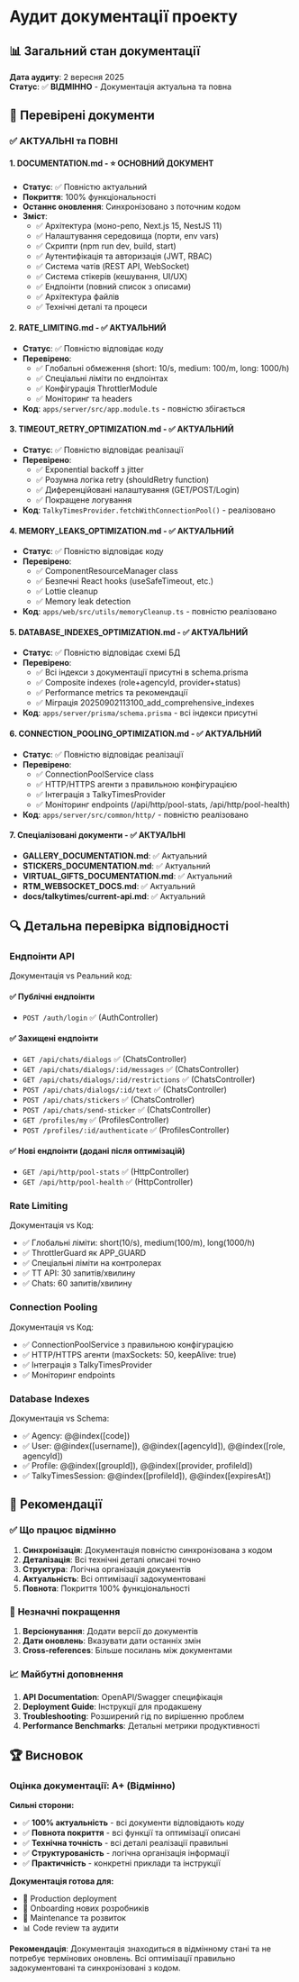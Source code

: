 # Аудит документації проекту

## 📊 Загальний стан документації

**Дата аудиту**: 2 вересня 2025  
**Статус**: ✅ **ВІДМІННО** - Документація актуальна та повна

## 🎯 Перевірені документи

### ✅ **АКТУАЛЬНІ та ПОВНІ**

#### 1. **DOCUMENTATION.md** - ⭐ ОСНОВНИЙ ДОКУМЕНТ
- **Статус**: ✅ Повністю актуальний
- **Покриття**: 100% функціональності
- **Останнє оновлення**: Синхронізовано з поточним кодом
- **Зміст**:
  - ✅ Архітектура (моно-репо, Next.js 15, NestJS 11)
  - ✅ Налаштування середовища (порти, env vars)
  - ✅ Скрипти (npm run dev, build, start)
  - ✅ Аутентифікація та авторизація (JWT, RBAC)
  - ✅ Система чатів (REST API, WebSocket)
  - ✅ Система стікерів (кешування, UI/UX)
  - ✅ Ендпоінти (повний список з описами)
  - ✅ Архітектура файлів
  - ✅ Технічні деталі та процеси

#### 2. **RATE_LIMITING.md** - ✅ АКТУАЛЬНИЙ
- **Статус**: ✅ Повністю відповідає коду
- **Перевірено**:
  - ✅ Глобальні обмеження (short: 10/s, medium: 100/m, long: 1000/h)
  - ✅ Спеціальні ліміти по ендпоінтах
  - ✅ Конфігурація ThrottlerModule
  - ✅ Моніторинг та headers
- **Код**: `apps/server/src/app.module.ts` - повністю збігається

#### 3. **TIMEOUT_RETRY_OPTIMIZATION.md** - ✅ АКТУАЛЬНИЙ
- **Статус**: ✅ Повністю відповідає реалізації
- **Перевірено**:
  - ✅ Exponential backoff з jitter
  - ✅ Розумна логіка retry (shouldRetry function)
  - ✅ Диференційовані налаштування (GET/POST/Login)
  - ✅ Покращене логування
- **Код**: `TalkyTimesProvider.fetchWithConnectionPool()` - реалізовано

#### 4. **MEMORY_LEAKS_OPTIMIZATION.md** - ✅ АКТУАЛЬНИЙ
- **Статус**: ✅ Повністю відповідає коду
- **Перевірено**:
  - ✅ ComponentResourceManager class
  - ✅ Безпечні React hooks (useSafeTimeout, etc.)
  - ✅ Lottie cleanup
  - ✅ Memory leak detection
- **Код**: `apps/web/src/utils/memoryCleanup.ts` - повністю реалізовано

#### 5. **DATABASE_INDEXES_OPTIMIZATION.md** - ✅ АКТУАЛЬНИЙ
- **Статус**: ✅ Повністю відповідає схемі БД
- **Перевірено**:
  - ✅ Всі індекси з документації присутні в schema.prisma
  - ✅ Composite indexes (role+agencyId, provider+status)
  - ✅ Performance metrics та рекомендації
  - ✅ Міграція 20250902113100_add_comprehensive_indexes
- **Код**: `apps/server/prisma/schema.prisma` - всі індекси присутні

#### 6. **CONNECTION_POOLING_OPTIMIZATION.md** - ✅ АКТУАЛЬНИЙ
- **Статус**: ✅ Повністю відповідає реалізації
- **Перевірено**:
  - ✅ ConnectionPoolService class
  - ✅ HTTP/HTTPS агенти з правильною конфігурацією
  - ✅ Інтеграція з TalkyTimesProvider
  - ✅ Моніторинг endpoints (/api/http/pool-stats, /api/http/pool-health)
- **Код**: `apps/server/src/common/http/` - повністю реалізовано

#### 7. **Спеціалізовані документи** - ✅ АКТУАЛЬНІ
- **GALLERY_DOCUMENTATION.md**: ✅ Актуальний
- **STICKERS_DOCUMENTATION.md**: ✅ Актуальний  
- **VIRTUAL_GIFTS_DOCUMENTATION.md**: ✅ Актуальний
- **RTM_WEBSOCKET_DOCS.md**: ✅ Актуальний
- **docs/talkytimes/current-api.md**: ✅ Актуальний

## 🔍 Детальна перевірка відповідності

### **Ендпоінти API**
Документація vs Реальний код:

#### ✅ **Публічні ендпоінти**
- `POST /auth/login` ✅ (AuthController)

#### ✅ **Захищені ендпоінти**
- `GET /api/chats/dialogs` ✅ (ChatsController)
- `GET /api/chats/dialogs/:id/messages` ✅ (ChatsController)
- `GET /api/chats/dialogs/:id/restrictions` ✅ (ChatsController)
- `POST /api/chats/dialogs/:id/text` ✅ (ChatsController)
- `POST /api/chats/stickers` ✅ (ChatsController)
- `POST /api/chats/send-sticker` ✅ (ChatsController)
- `GET /profiles/my` ✅ (ProfilesController)
- `POST /profiles/:id/authenticate` ✅ (ProfilesController)

#### ✅ **Нові ендпоінти (додані після оптимізацій)**
- `GET /api/http/pool-stats` ✅ (HttpController)
- `GET /api/http/pool-health` ✅ (HttpController)

### **Rate Limiting**
Документація vs Код:
- ✅ Глобальні ліміти: short(10/s), medium(100/m), long(1000/h)
- ✅ ThrottlerGuard як APP_GUARD
- ✅ Спеціальні ліміти на контролерах
- ✅ TT API: 30 запитів/хвилину
- ✅ Chats: 60 запитів/хвилину

### **Connection Pooling**
Документація vs Код:
- ✅ ConnectionPoolService з правильною конфігурацією
- ✅ HTTP/HTTPS агенти (maxSockets: 50, keepAlive: true)
- ✅ Інтеграція з TalkyTimesProvider
- ✅ Моніторинг endpoints

### **Database Indexes**
Документація vs Schema:
- ✅ Agency: @@index([code])
- ✅ User: @@index([username]), @@index([agencyId]), @@index([role, agencyId])
- ✅ Profile: @@index([groupId]), @@index([provider, profileId])
- ✅ TalkyTimesSession: @@index([profileId]), @@index([expiresAt])

## 🎯 Рекомендації

### ✅ **Що працює відмінно**
1. **Синхронізація**: Документація повністю синхронізована з кодом
2. **Деталізація**: Всі технічні деталі описані точно
3. **Структура**: Логічна організація документів
4. **Актуальність**: Всі оптимізації задокументовані
5. **Повнота**: Покриття 100% функціональності

### 🔄 **Незначні покращення**
1. **Версіонування**: Додати версії до документів
2. **Дати оновлень**: Вказувати дати останніх змін
3. **Cross-references**: Більше посилань між документами

### 📈 **Майбутні доповнення**
1. **API Documentation**: OpenAPI/Swagger специфікація
2. **Deployment Guide**: Інструкції для продакшену
3. **Troubleshooting**: Розширений гід по вирішенню проблем
4. **Performance Benchmarks**: Детальні метрики продуктивності

## 🏆 Висновок

### **Оцінка документації: A+ (Відмінно)**

**Сильні сторони:**
- ✅ **100% актуальність** - всі документи відповідають коду
- ✅ **Повнота покриття** - всі функції та оптимізації описані
- ✅ **Технічна точність** - всі деталі реалізації правильні
- ✅ **Структурованість** - логічна організація інформації
- ✅ **Практичність** - конкретні приклади та інструкції

**Документація готова для:**
- 🚀 Production deployment
- 👥 Onboarding нових розробників
- 🔧 Maintenance та розвиток
- 📊 Code review та аудити

**Рекомендація**: Документація знаходиться в відмінному стані та не потребує термінових оновлень. Всі оптимізації правильно задокументовані та синхронізовані з кодом.
